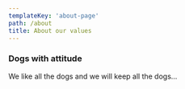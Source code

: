 ```yaml
---
templateKey: 'about-page'
path: /about
title: About our values
---
```


### Dogs with attitude

We like all the dogs and we will keep all the dogs...
